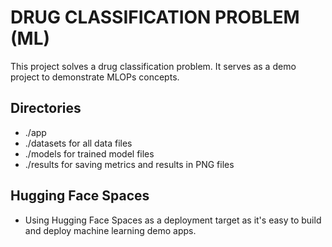 # DRUG CLASSIFICATION PROBLEM (ML)

This project solves a drug classification problem.  It serves as a demo project to demonstrate MLOPs concepts.

## Directories
- ./app 
- ./datasets for all data files 
- ./models for trained model files 
- ./results for saving metrics and results in PNG files

## Hugging Face Spaces
- Using Hugging Face Spaces as a deployment target as it's easy to build and deploy machine learning demo apps. 